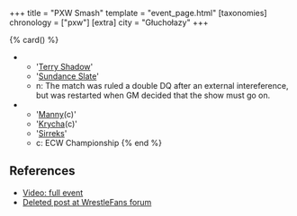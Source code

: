 +++
title = "PXW Smash"
template = "event_page.html"
[taxonomies]
chronology = ["pxw"]
[extra]
city = "Głuchołazy"
+++

{% card() %}
- - '[Terry Shadow](@/w/shadow.md)'
  - '[Sundance Slate](@/w/slate.md)'
  - n: The match was ruled a double DQ after an external intereference, but was restarted when GM decided that the show must go on.
- - '[Manny](@/w/manny.md)(c)'
  - '[Krycha](@/w/krycha.md)(c)'
  - '[Sirreks](@/w/sirreks.md)'
  - c: ECW Championship
{% end %}

## References

* [Video: full event](https://www.youtube.com/watch?v=UlOJRHOJjBY)
* [Deleted post at WrestleFans forum](https://wrestlefans.pl/forum/viewforum.php?f=247&start=80)
